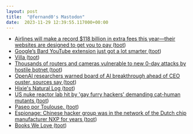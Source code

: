 ```yaml
---
layout: post
title:  "@fernand0's Mastodon"
date:  2023-11-29 12:39:55.117000+00:00
---
```

*  [Airlines will make a record $118 billion in extra fees this year—their websites are designed to get you to pay ](https://www.fastcompany.com/90981005/airlines-fees-118-billion-dark-pattern) ([toot](https://mastodon.social/@fernand0/111493879897514765))
*  [Google’s Bard YouTube extension just got a lot smarter ](https://www.theverge.com/2023/11/22/23972636/bard-youtube-extension-update-search-video-conten) ([toot](https://mastodon.social/@fernand0/111493684379238084))
*  [Villa ](https://www.flickr.com/photos/fernand0/53338466902) ([toot](https://mastodon.social/@fernand0/111493654356739750))
*  [Thousands of routers and cameras vulnerable to new 0-day attacks by hostile botnet ](https://arstechnica.com/security/2023/11/thousands-of-routers-and-cameras-vulnerable-to-new-0-day-attacks-by-hostile-botnet) ([toot](https://mastodon.social/@fernand0/111493270814557960))
*  [OpenAI researchers warned board of AI breakthrough ahead of CEO ouster, sources say ](https://www.reuters.com/technology/sam-altmans-ouster-openai-was-precipitated-by-letter-board-about-ai-breakthrough-2023-11-22) ([toot](https://mastodon.social/@fernand0/111493070786770114))
*  [Hixie's Natural Log ](https://ln.hixie.ch/?start=170062737) ([toot](https://mastodon.social/@fernand0/111491522365273701))
*  [US nuke reactor lab hit by 'gay furry hackers' demanding cat-human mutants ](https://www.theregister.com/2023/11/22/nuclear_lab_hacked) ([toot](https://mastodon.social/@fernand0/111489677924968057))
*  [Paseo por Toulouse. ](https://avecesunafoto.wordpress.com/2023/11/28/paseo-por-toulouse) ([toot](https://mastodon.social/@fernand0/111489563187109562))
*  [Espionage: Chinese hacker group was in the network of the Dutch chip manufacturer NXP for years ](https://cyberwarzone.com/espionage-chinese-hacker-group-was-in-the-network-of-the-dutch-chip-manufacturer-nxp-for-years) ([toot](https://mastodon.social/@fernand0/111489274700779321))
*  [Books We Love ](https://apps.npr.org/best-books) ([toot](https://mastodon.social/@fernand0/111489132791031456))
